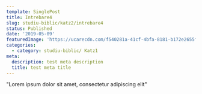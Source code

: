 ```yaml
---
template: SinglePost
title: Intrebare4
slug: studiu-biblic/katz2/intrebare4
status: Published
date: '2019-05-09'
featuredImage: 'https://ucarecdn.com/f540281a-41cf-4bfa-8181-b172e2655fba/-/crop/1632x1777/0,672/-/preview/'
categories:
  - category: studiu-biblic/ Katz1
meta:
  description: test meta description
  title: test meta title
---
```


"Lorem ipsum dolor sit amet, consectetur adipiscing elit"
